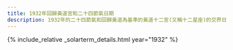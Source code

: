 ```yaml
---
title: 1932年回歸黃道宮和二十四節氣日期
description: 1932年的二十四節氣和回歸黃道為基準的黃道十二宮(又稱十二星座)的交界日期，常見於西洋占星術和星座運程
---
```

{% include_relative _solarterm_details.html year="1932" %}
